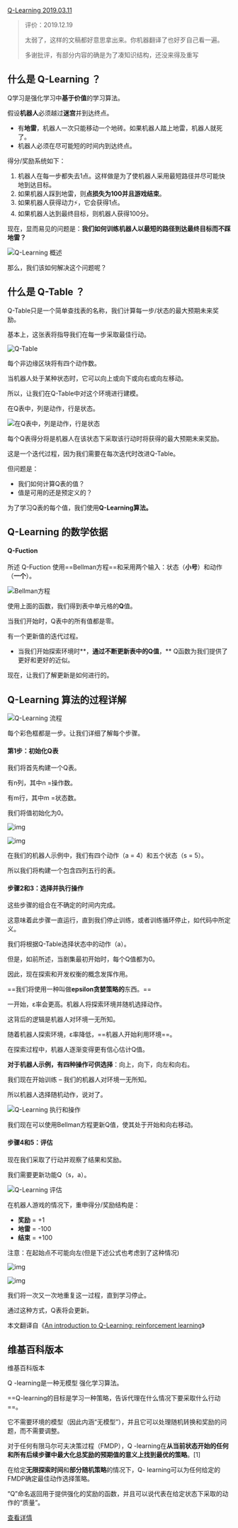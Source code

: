 [Q-Learning 2019.03.11](https://easyai.tech/ai-definition/q-learning/)

> 评价：2019.12.19
>
> 太弱了，这样的文稿都好意思拿出来。你机器翻译了也好歹自己看一遍。
>
> 多谢批评，有部分内容的确是为了凑知识结构，还没来得及重写

## 什么是 Q-Learning ？

Q学习是强化学习中**基于价值**的学习算法。

假设**机器人**必须越过**迷宫**并到达终点。

- 有**地雷**，机器人一次只能移动一个地砖。如果机器人踏上地雷，机器人就死了。
- 机器人必须在尽可能短的时间内到达终点。



得分/奖励系统如下：

1. 机器人在每一步都失去1点。这样做是为了使机器人采用最短路径并尽可能快地到达目标。
2. 如果机器人踩到地雷，则**点损失为100并且游戏结束**。
3. 如果机器人获得动力⚡️，它会获得1点。
4. 如果机器人达到最终目标，则机器人获得100分。

现在，显而易见的问题是：**我们如何训练机器人以最短的路径到达最终目标而不踩地雷？**

![Q-Learning 概述](https://easy-ai.oss-cn-shanghai.aliyuncs.com/2019-03-11-123415.jpg)

那么，我们该如何解决这个问题呢？

 

## 什么是 Q-Table ？

Q-Table只是一个简单查找表的名称，我们计算每一步/状态的最大预期未来奖励。

基本上，这张表将指导我们在每一步采取最佳行动。

![Q-Table](https://easy-ai.oss-cn-shanghai.aliyuncs.com/2019-03-11-123506.jpg)

每个非边缘区块将有四个动作数。

当机器人处于某种状态时，它可以向上或向下或向右或向左移动。

所以，让我们在Q-Table中对这个环境进行建模。

在Q表中，列是动作，行是状态。

![在Q表中，列是动作，行是状态](https://easy-ai.oss-cn-shanghai.aliyuncs.com/2019-03-11-123533.jpg)

每个Q表得分将是机器人在该状态下采取该行动时将获得的最大预期未来奖励。

这是一个迭代过程，因为我们需要在每次迭代时改进Q-Table。

但问题是：

- 我们如何计算Q表的值？
- 值是可用的还是预定义的？

为了学习Q表的每个值，我们使用**Q-Learning算法。**

 

## Q-Learning 的数学依据

#### Q-Fuction

所述 Q-Fuction 使用==Bellman方程==和采用两个输入：状态（**小号**）和动作（**一个**）。

![Bellman方程](https://easy-ai.oss-cn-shanghai.aliyuncs.com/2019-03-11-123606.jpg)

使用上面的函数，我们得到表中单元格的**Q**值。

当我们开始时，Q表中的所有值都是零。

有一个更新值的迭代过程。

- 当我们开始探索环境时**，**通过不断更新表中的Q值**，** Q函数为我们提供了更好和更好的近似。

现在，让我们了解更新是如何进行的。

 

## Q-Learning 算法的过程详解

![Q-Learning 流程](https://raw.githubusercontent.com/DaiDuncan/PicUploader/main/img2/20210501205903.jpeg)





每个彩色框都是一步。让我们详细了解每个步骤。

#### **第1步：初始化Q表**

我们将首先构建一个Q表。

有n列，其中n =操作数。

有m行，其中m =状态数。

我们将值初始化为0。

![img](https://easy-ai.oss-cn-shanghai.aliyuncs.com/2019-03-11-123720.jpg)

![img](https://cdn-images-1.medium.com/max/1200/1*7PdM6h3jL3lDRS1b1CR9Wg.png)

在我们的机器人示例中，我们有四个动作（a = 4）和五个状态（s = 5）。

所以我们将构建一个包含四列五行的表。



#### **步骤2和3：选择并执行操作**

这些步骤的组合在不确定的时间内完成。

这意味着此步骤一直运行，直到我们停止训练，或者训练循环停止，如代码中所定义。

我们将根据Q-Table选择状态中的动作（a）。



但是，如前所述，当剧集最初开始时，每个Q值都为0。

因此，现在探索和开发权衡的概念发挥作用。



==我们将使用一种叫做**epsilon贪婪策略的**东西。==

一开始，ε率会更高。机器人将探索环境并随机选择动作。

这背后的逻辑是机器人对环境一无所知。



随着机器人探索环境，ε率降低，==机器人开始利用环境==。

在探索过程中，机器人逐渐变得更有信心估计Q值。

**对于机器人示例，有四种操作可供选择**：向上，向下，向左和向右。

 我们现在开始训练 – 我们的机器人对环境一无所知。

所以机器人选择随机动作，说对了。

![Q-Learning 执行和操作](https://easy-ai.oss-cn-shanghai.aliyuncs.com/2019-03-11-123806.jpg)

我们现在可以使用Bellman方程更新Q值，使其处于开始和向右移动。



#### **步骤4和5：评估**

现在我们采取了行动并观察了结果和奖励。

我们需要更新功能Q（s，a）。

![Q-Learning 评估](https://raw.githubusercontent.com/DaiDuncan/PicUploader/main/img2/20210501210111.png)

在机器人游戏的情况下，重申得分/奖励结构是：

- **奖励** = +1
- **地雷** = -100
- **结束** = +100

注意：在起始点不可能向左(但是下述公式也考虑到了这种情况)

![img](https://easy-ai.oss-cn-shanghai.aliyuncs.com/2019-03-11-123826.jpg)

![img](https://easy-ai.oss-cn-shanghai.aliyuncs.com/2019-03-11-123833.jpg)

我们将一次又一次地重复这一过程，直到学习停止。

通过这种方式，Q表将会更新。

本文翻译自《[An introduction to Q-Learning: reinforcement learning](https://www.freecodecamp.org/news/an-introduction-to-q-learning-reinforcement-learning-14ac0b4493cc/)》

 

## 维基百科版本

维基百科版本

Q -learning是一种无模型 强化学习算法。

==Q-learning的目标是学习一种策略，告诉代理在什么情况下要采取什么行动==。



它不需要环境的模型（因此内涵“无模型”），并且它可以处理随机转换和奖励的问题，而不需要调整。

对于任何有限马尔可夫决策过程（FMDP），Q -learning在**从当前状态开始的任何和所有后续步骤中最大化总奖励的预期值的意义上找到最优的策略**。[1] 

在给定**无限探索时间**和**部分随机策略**的情况下，Q- learning可以为任何给定的FMDP确定最佳动作选择策略。

“Q”命名返回用于提供强化的奖励的函数，并且可以说代表在给定状态下采取的动作的“质量”。

[查看详情](https://en.wikipedia.org/wiki/Q-learning)